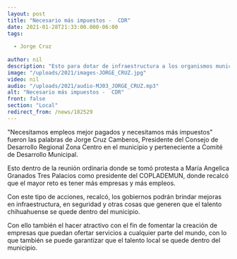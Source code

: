 ```yaml
---
layout: post
title: "Necesario más impuestos -  CDR"
date: 2021-01-28T21:33:00.000-06:00
tags:
  
  - Jorge Cruz
  
author: nil
description: "Esto para dotar de infraestructura a los organismos municipales."
image: "/uploads/2021/images-JORGE_CRUZ.jpg"
video: nil
audio: "/uploads/2021/audio-MJ03_JORGE_CRUZ.mp3"
alt: "Necesario más impuestos -  CDR"
front: false
section: "Local"
redirect_from: /news/182529
---
```


"Necesitamos empleos mejor pagados y necesitamos más impuestos" fueron las palabras de Jorge Cruz Camberos, Presidente del Consejo de Desarrollo Regional Zona Centro en el municipio y perteneciente a Comité de Desarrollo Municipal.

Esto dentro de la reunión ordinaria donde se tomó protesta a María Angelica Granados Tres Palacios como presidente del COPLADEMUN, donde recalcó que el mayor reto es tener más empresas y más empleos.

Con este tipo de acciones, recalcó, los gobiernos podrán brindar mejoras en infraestructura, en seguridad y otras cosas que generen que el talento chihuahuense se quede dentro del municipio.

Con ello también el hacer atractivo con el fin de fomentar la creación de empresas que puedan ofertar servicios a cualquier parte del mundo, con lo que también se puede garantizar que el talento local se quede dentro del municipio.